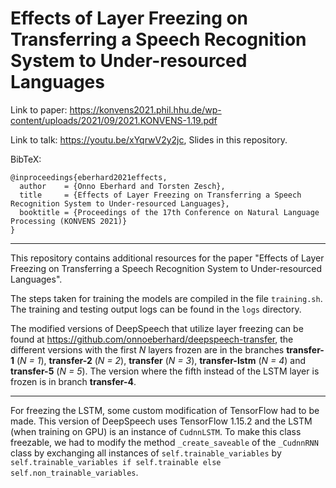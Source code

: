 # Effects of Layer Freezing on Transferring a Speech Recognition System to Under-resourced Languages
Link to paper: https://konvens2021.phil.hhu.de/wp-content/uploads/2021/09/2021.KONVENS-1.19.pdf

Link to talk: https://youtu.be/xYqrwV2y2jc, Slides in this repository.

BibTeX:
```
@inproceedings{eberhard2021effects,
  author    = {Onno Eberhard and Torsten Zesch},
  title     = {Effects of Layer Freezing on Transferring a Speech Recognition System to Under-resourced Languages},
  booktitle = {Proceedings of the 17th Conference on Natural Language Processing (KONVENS 2021)}
}
```

---

This repository contains additional resources for the paper "Effects of Layer Freezing on Transferring a Speech Recognition System to Under-resourced Languages".

The steps taken for training the models are compiled in the file `training.sh`. The training and testing output logs can be found in the `logs` directory.

The modified versions of DeepSpeech that utilize layer freezing can be found at https://github.com/onnoeberhard/deepspeech-transfer, the different versions with the first _N_ layers frozen are in the branches **transfer-1** (_N = 1_), **transfer-2** (_N = 2_), **transfer** (_N = 3_), **transfer-lstm** (_N = 4_) and  **transfer-5** (_N = 5_). The version where the fifth instead of the LSTM layer is frozen is in branch **transfer-4**.

---

For freezing the LSTM, some custom modification of TensorFlow had to be made. This version of DeepSpeech uses TensorFlow 1.15.2 and the LSTM (when training on GPU) is an instance of `CudnnLSTM`. To make this class freezable, we had to modify the method `_create_saveable` of the `_CudnnRNN` class by exchanging all instances of `self.trainable_variables` by `self.trainable_variables if self.trainable else self.non_trainable_variables`.
